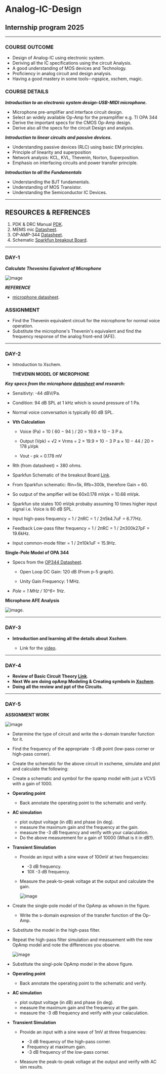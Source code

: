 # Analog-IC-Design

## Internship program 2025
-------------------------------------------------------------------------------------

### COURSE OUTCOME

- Design of Analog-IC using electronic system.
- Deriving all the IC specifications using the circuit Analysis.
- A good understanding of MOS devices and Technology.
- Proficiency in analog circuit and design analysis.
- Having a good mastery in some tools--ngspice, xschem, magic.

### COURSE DETAILS
***Introduction to an electronic system design-USB-MIDI microphone.***

- Microphone pre-amplifier and interface circuit design.
- Select an widely available Op-Amp for the preamplifier e.g. TI OPA 344
- Derive the important specs for the CMOS Op-Amp design.
- Derive also all the specs for the circuit Design and analysis.

***Introduction to linear circuits and passive devices.***

- Understanding passive devices (RLC) using basic EM principles.
- Principle of linearity and superposition
- Network analysis: KCL, KVL, Thevenin, Norton, Superposition.
- Emphasis on interfacing circuits and power transfer principle.

***Introduction to all the Fundamentals***

- Understanding the BJT fundamentals. 
- Understanding of MOS Transistor.
- Understanding the Semiconductor IC Devices.
  
---------------------------------------------------------------------------------------------------

## RESOURCES & REFRENCES
1. PDK & DRC Manual  [PDK](https://github.com/silicon-vlsi/SI-2025-AnalogIC/blob/main/docs/skywater-pdk-readthedocs-io-en-main.pdf).
2. MEMS mic  [Datasheet](https://cdn.sparkfun.com/assets/0/5/8/b/1/SPH8878LR5H-1_Lovato_DS.pdf).
3. OP-AMP-344 [Datasheet](https://www.ti.com/lit/ds/symlink/opa345.pdf?ts=1748277734116&ref_url=https%253A%252F%252Fwww.google.com%252F).
4. Schematic [Sparkfun breakout Board](https://cdn.sparkfun.com/assets/7/5/6/e/d/SparkFun_Analog_MEMS_Microphone_Breakout_SPH8878LR5H-1.pdf).

-----------------------------------------------------------------------------------------------------

### DAY-1


***Calculate Thevenins Eqivalent of Microphone*** 
  
   ![image](https://github.com/user-attachments/assets/d37c7979-a279-427b-b419-542bcb5d5a04)
  
   ***REFERENCE***
   - [microphone datasheet](https://cdn.sparkfun.com/assets/0/5/8/b/1/SPH8878LR5H-1_Lovato_DS.pdf).
 
  ### ASSIGNMENT 
   - Find the Thevenin equivalent circuit for the microphone for normal voice operation.
   - Substitute the microphone's Thevenin's equivalent and find the frequency response of the analog front-end (AFE).
------------------------------------------------------------------------------------------------------------
### DAY-2

   - Introduction to Xschem.
     
     **THEVENIN MODEL OF MICROPHONE**
     
   ***Key specs from the microphone [datasheet](https://cdn.sparkfun.com/assets/0/5/8/b/1/SPH8878LR5H-1_Lovato_DS.pdf) and research:***
     
   - Sensitivty: -44 dBV/Pa.
   - Condition: 94 dB SPL at 1 kHz which is sound pressure of 1 Pa.
   - Normal voice conversation is typically 60 dB SPL.
     
   -  **Vth Calculation**
   
      - Voice (Pa) = 
10
(
60
−
94
)
/
20
=
19.9
×
10
−
3
P
a. 
  
      - Output (Vpk) =
√2
×
Vrms
=
2
×
19.9
×
10
−
3
P
a
×
10
−
44
/
20
=
178
μVpk

      - Vout - pk =
      0.178 mV

- Rth (from datasheet) = 380 ohms.

- Sparkfun Schematic of the breakout Board   [Link](https://cdn.sparkfun.com/assets/7/5/6/e/d/SparkFun_Analog_MEMS_Microphone_Breakout_SPH8878LR5H-1.pdf).
- From Sparkfun schematic: Rin=5k, Rfb=300k, therefore Gain = 60.
- So output of the amplfier will be 60x0.178 mVpk = 10.68 mVpk.
- Sparkfun site states 100 mVpk probaby assuming 10 times higher input signal i.e. Voice is 80 dB SPL.
- Input high-pass frequency =  1 / 2πRC = 1 / 2π5k4.7uF = 6.77Hz.
- Feedback Low-pass filter frequency =  1 / 2πRC = 1 / 2π300k27pF = 19.6kHz.
- Input common-mode filter =  1 / 2π10k1uF = 15.9Hz.


**Single-Pole Model of OPA 344**

  - Specs from the [OP344 Datasheet](https://www.ti.com/lit/ds/symlink/opa344.pdf?ts=1747822666491&ref_url=https%253A%252F%252Fwww.google.com%252F).

       - Open Loop DC Gain: 120 dB (From p-5 graph).
   
       - Unity Gain Frequency: 1 MHz.
  - *Pole = 1 MHz / 10^6= 1Hz*.






**Microphone AFE Analysis**

![image](https://github.com/user-attachments/assets/ba6269d3-3eab-4644-8a5c-1129533309e0).



------------------------------------------------------------------------------------------------------------------------------------------------------


### DAY-3

- **Introduction and learning all the details about Xschem**.


  - Link for the [video](https://www.youtube.com/watch?v=yKtu7QzSa78).


---------------------------------------------------------------------------------------------------------------------------------------------

### DAY-4

- **Review of Basic Circuit Theory   [Link](https://www.youtube.com/watch?v=Tmy_4_xQokA)**.
- **Next We are doing opAmp Modeling & Creating symbols in [Xschem](https://www.youtube.com/watch?v=436GMbK09JI)**.
- **Doing all the review and ppt of the Circuits**.


-----------------------------------------------------------------------------------------------------------------------------------------------


### DAY-5

**ASSIGNMENT WORK**

![image](https://github.com/user-attachments/assets/3144829a-ed08-4797-8f51-af665f2ba5c0)

- Determine the type of circuit and write the s-domain transfer function for it.
- Find the frequency of the appropriate -3 dB point (low-pass corner or high-pass corner).
- Create the schematic for the above circuit in xscheme, simulate and plot and calculate the following:
- Create a schematic and symbol for the opamp model with just a VCVS with a gain of 1000.

- **Operating point**

    - Back annotate the operating point to the schematic and verify.

- **AC simulation**
  
   - plot output voltage (in dB) and phase (in deg).
   - measure the maximum gain and the frequency at the gain.
   - measure the -3 dB frequency and verify with your calaculation.
   - Do the above measurement for a gain of 10000 (What is it in dB?).

- **Transient Simulation**

   - Provide an input with a sine wave of 100mV at two frequencies:

      - -3 dB frequency.
      -  10X -3 dB frequency.
        
    - Measure the peak-to-peak voltage at the output and calculate the gain.
 
      ![image](https://github.com/user-attachments/assets/15ea22d4-5245-4d34-8607-02a15dc21cf8)


- Create the single-pole model of the OpAmp as whown in the figure.

     - Write the s-domain expresion of the transfer function of the Op-Amp.

- Substitute the model in the high-pass filter.
- Repeat the high-pass filter simulation and measuement with the new OpAmp model and note the differences you observe.

    ![image](https://github.com/user-attachments/assets/d094270a-da5d-4714-8595-fae92ebf72bc)

- Substitute the singl-pole OpAmp model in the above figure.
  
- **Operating point**
  
   - Back annotate the operating point to the schematic and verify.

- **AC simulation**
    
    - plot output voltage (in dB) and phase (in deg).
    - measure the maximum gain and the frequency at the gain.
    - measure the -3 dB frequency and verify with your calaculation.

- **Transient Simulation**
  
   - Provide an input with a sine wave of 1mV at three frequencies:
         
      - -3 dB frequency of the high-pass corner.
      - Frequency at maximum gain.
      - -3 dB frequency of the low-pass corner.

   - Measure the peak-to-peak voltage at the output and verify with AC sim results.

  





    



